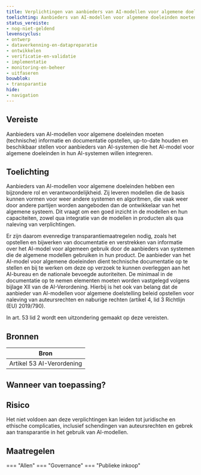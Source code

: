 ```yaml
---
title: Verplichtingen van aanbieders van AI-modellen voor algemene doeleinden 
toelichting: Aanbieders van AI-modellen voor algemene doeleinden moeten (technische) informatie en documentatie opstellen, up-to-date houden en beschikbaar stellen voor aanbieders van AI-systemen die het AI-model voor algemene doeleinden in hun AI-systemen willen integreren. 
status_vereiste:
- nog-niet-geldend
levenscyclus:
- ontwerp
- dataverkenning-en-datapreparatie
- ontwikkelen
- verificatie-en-validatie
- implementatie
- monitoring-en-beheer
- uitfaseren
bouwblok:
- transparantie
hide:
- navigation
---
```


<!-- tags -->
## Vereiste

Aanbieders van AI-modellen voor algemene doeleinden moeten (technische) informatie en documentatie opstellen, up-to-date houden en beschikbaar stellen voor aanbieders van AI-systemen die het AI-model voor algemene doeleinden in hun AI-systemen willen integreren.


## Toelichting

Aanbieders van AI-modellen voor algemene doeleinden hebben een bijzondere rol en verantwoordelijkheid.
Zij leveren modellen die de basis kunnen vormen voor weer andere systemen en algoritmen, die vaak weer door andere partijen worden aangeboden dan de ontwikkelaar van het algemene systeem.
Dit vraagt om een goed inzicht in de modellen en hun capaciteiten, zowel qua integratie van de modellen in producten als qua naleving van verplichtingen.


Er zijn daarom evenredige transparantiemaatregelen nodig, zoals het opstellen en bijwerken van documentatie en verstrekken van informatie over het AI-model voor algemeen gebruik door de aanbieders van systemen die de algemene modellen gebruiken in hun product.
De aanbieder van het AI-model voor algemene doeleinden dient technische documentatie op te stellen en bij te werken om deze op verzoek te kunnen overleggen aan het AI-bureau en de nationale bevoegde autoriteiten.
De minimaal in de documentatie op te nemen elementen moeten worden vastgelegd volgens bijlage XII van de AI-Verordening.
Hierbij is het ook van belang dat de aanbieder van AI-modellen voor algemene doelstelling beleid opstellen voor naleving van auteursrechten en naburige rechten (artikel 4, lid 3 Richtlijn (EU) 2019/790).

In art.
53 lid 2 wordt een uitzondering gemaakt op deze vereisten.

## Bronnen

| Bron                        |
|-----------------------------|
|Artikel 53 AI-Verordening|

## Wanneer van toepassing?


## Risico

Het niet voldoen aan deze verplichtingen kan leiden tot juridische en ethische complicaties, inclusief schendingen van auteursrechten en gebrek aan transparantie in het gebruik van AI-modellen.


## Maatregelen

=== "Allen"
	<!-- list_maatregelen vereiste/verplichtingen_van_aanbieders_van_ai_modellen_voor_algemene_doeleinden -->
=== "Governance"
	<!-- list_maatregelen vereiste/verplichtingen_van_aanbieders_van_ai_modellen_voor_algemene_doeleinden boubwlok/governance -->
=== "Publieke inkoop"
	<!-- list_maatregelen vereiste/verplichtingen_van_aanbieders_van_ai_modellen_voor_algemene_doeleinden bouwblok/publieke-inkoop -->
